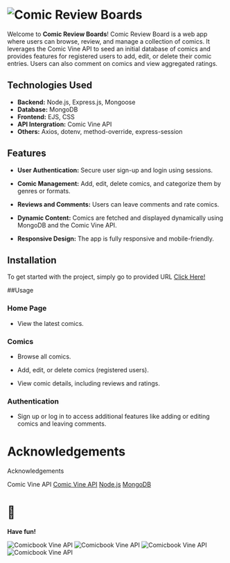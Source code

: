 # ![Comic Review Boards](https://imgur.com/a/lTAQHZF.png)

Welcome to **Comic Review Boards**! Comic Review Board is a web app where users can browse, review, and manage a collection of comics. It leverages the Comic Vine API to seed an initial database of comics and provides features for registered users to add, edit, or delete their comic entries. Users can also comment on comics and view aggregated ratings.

## Technologies Used
- **Backend:** Node.js, Express.js, Mongoose
- **Database:** MongoDB
- **Frontend:** EJS, CSS
- **API Intergration:** Comic Vine API
- **Others:** Axios, dotenv, method-override, express-session

## Features
- **User Authentication:** Secure user sign-up and login using sessions.

- **Comic Management:** Add, edit, delete comics, and categorize them by genres or formats.

- **Reviews and Comments:** Users can leave comments and rate comics.

- **Dynamic Content:** Comics are fetched and displayed dynamically using MongoDB and the Comic Vine API.

- **Responsive Design:** The app is fully responsive and mobile-friendly.



## Installation
To get started with the project, simply go to provided URL
[Click Here!](https:link)

##Usage

### Home Page

- View the latest comics.

### Comics

- Browse all comics.

- Add, edit, or delete comics (registered users).

- View comic details, including reviews and ratings.

### Authentication

- Sign up or log in to access additional features like adding or editing comics and leaving comments.


# Acknowledgements

Acknowledgements

Comic Vine API
[Comic Vine API](https://comicvine.gamespot.com/api/)
[Node.js](https://nodejs.org/en)
[MongoDB](https://www.mongodb.com/lp/cloud/atlas/try4-reg?utm_source=google&utm_campaign=search_gs_pl_evergreen_atlas_core_retarget-brand_gic-null_amers-us-ca_ps-all_desktop_eng_lead&utm_term=mongodb&utm_medium=cpc_paid_search&utm_ad=e&utm_ad_campaign_id=14291004479&adgroup=128837427347&cq_cmp=14291004479&gad_source=1&gbraid=0AAAAADQ1401EtX0_hZrwtA2BjuJIW-6Xl&gclid=Cj0KCQiA4fi7BhC5ARIsAEV1YibioBh_gpnHw-uFf5nJSfl96UtVripzG133AZmBU59oMeFRg7Ht6UEaAr5jEALw_wcB)



# 🎉
**Have fun!** 


![Comicbook Vine API](https://i.imgur.com/RTSCrXJ.png)
![Comicbook Vine API](https://i.imgur.com/RTSCrXJ.png)
![Comicbook Vine API](https://i.imgur.com/RTSCrXJ.png)
![Comicbook Vine API](https://i.imgur.com/RTSCrXJ.png)

